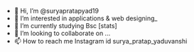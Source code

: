- 👋 Hi, I’m @suryapratapyad19
- 👀 I’m interested in applications & web designing_
- 🌱 I’m currently studying Bsc [stats]
- 💞️ I’m looking to collaborate on ...
- 📫 How to reach me Instagram id surya_pratap_yaduvanshi 

<!---
suryapratapyad19/suryapratapyad19 is a ✨ special ✨ repository because its `README.md` (this file) appears on your GitHub profile.
You can click the Preview link to take a look at your changes.
--->
